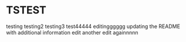 # TSTEST
testing
testing2
testing3
test44444
editingggggg
updating the README with additional information
edit
another edit
againnnnn
